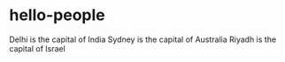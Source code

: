 # hello-people
Delhi is the capital of India 
Sydney is the capital of Australia
Riyadh is the capital of Israel
